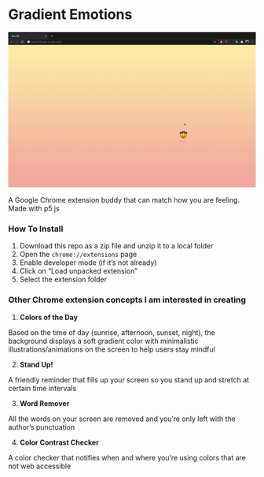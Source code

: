 # Gradient Emotions
![demo](https://github.com/eujue/iml300/blob/master/Reimagining-The-Web/asset/demo.gif)

A Google Chrome extension buddy that can match how you are feeling. Made with p5.js


### How To Install

1. Download this repo as a zip file and unzip it to a local folder
2. Open the `chrome://extensions` page
3. Enable developer mode (if it’s not already)
4. Click on “Load unpacked extension”
5. Select the extension folder

### Other Chrome extension concepts I am interested in creating
1. **Colors of the Day**

Based on the time of day (sunrise, afternoon, sunset, night), the background displays a soft gradient color with minimalistic illustrations/animations on the screen to help users stay mindful

2. **Stand Up!**

A friendly reminder that fills up your screen so you stand up and stretch at certain time intervals

3. **Word Remover**

All the words on your screen are removed and you’re only left with the author’s punctuation

4. **Color Contrast Checker**

A color checker that notifies when and where you’re using colors that are not web accessible 